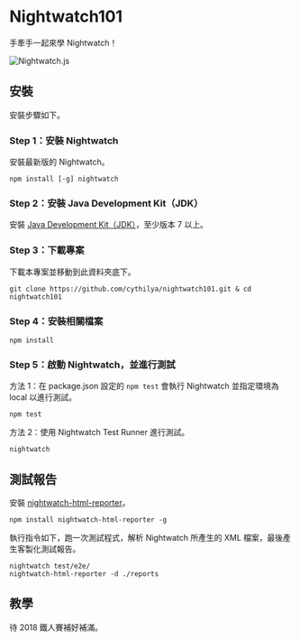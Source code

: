 # Nightwatch101
手牽手一起來學 Nightwatch！

![Nightwatch.js](https://cythilya.github.io/assets/nightwatch101/nightwatch.png)

## 安裝
安裝步驟如下。

### Step 1：安裝 Nightwatch
安裝最新版的 Nightwatch。

```
npm install [-g] nightwatch
```

### Step 2：安裝 Java Development Kit（JDK）
安裝 [Java Development Kit（JDK）](http://www.oracle.com/technetwork/java/javase/downloads/jdk9-downloads-3848520.html)，至少版本 7 以上。

### Step 3：下載專案
下載本專案並移動到此資料夾底下。

```
git clone https://github.com/cythilya/nightwatch101.git & cd nightwatch101
```

### Step 4：安裝相關檔案
```
npm install
```

### Step 5：啟動 Nightwatch，並進行測試
方法 1：在 package.json 設定的 `npm test` 會執行 Nightwatch 並指定環境為 local 以進行測試。

```
npm test
```

方法 2：使用 Nightwatch Test Runner 進行測試。

```
nightwatch
```

## 測試報告
安裝 [nightwatch-html-reporter](nightwatch-html-reporter)。

```
npm install nightwatch-html-reporter -g
```

執行指令如下，跑一次測試程式，解析 Nightwatch 所產生的 XML 檔案，最後產生客製化測試報告。

```
nightwatch test/e2e/
nightwatch-html-reporter -d ./reports
```

## 教學
待 2018 鐵人賽補好補滿。
